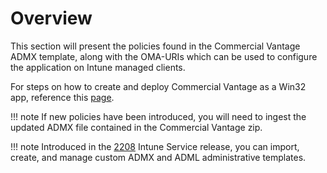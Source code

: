 # Overview

This section will present the policies found in the Commercial Vantage ADMX template, along with the OMA-URIs which can be used to configure the application on Intune managed clients.

For steps on how to create and deploy Commercial Vantage as a Win32 app, reference this [page](https://blog.lenovocdrt.com/deploying-commercial-vantage-with-intune/).

!!! note
    If new policies have been introduced, you will need to ingest the updated ADMX file contained in the Commercial Vantage zip.

!!! note
    Introduced in the [2208](https://learn.microsoft.com/mem/intune/fundamentals/whats-new-archive#import-create-and-manage-custom-admx-and-adml-administrative-templates)  Intune Service release, you can import, create, and manage custom ADMX and ADML administrative templates.
